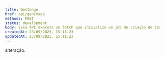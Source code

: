 ```yaml
---
title: GenImage
href: api/genImage
methods: POST
status: development
body: Essa API executa um fetch que inicializa um job de criação de imagens e (se tudo der certo) retorna um redirect para um segundo endpoint com a id do job.
createdAt: 23/09/2023, 15:11:23
updatedAt: 23/09/2023, 15:11:23
---
```


alteração.